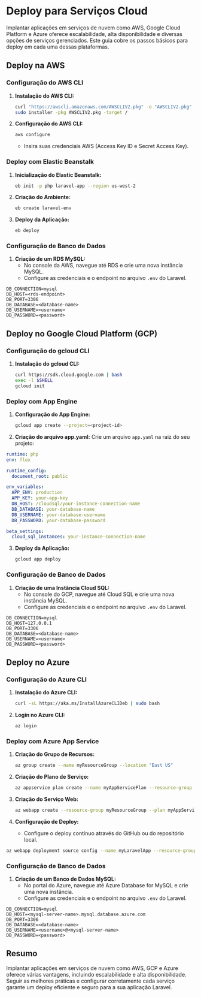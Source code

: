 # Deploy para Serviços Cloud

Implantar aplicações em serviços de nuvem como AWS, Google Cloud Platform e Azure oferece escalabilidade, alta disponibilidade e diversas opções de serviços gerenciados. Este guia cobre os passos básicos para deploy em cada uma dessas plataformas.

## Deploy na AWS

### Configuração do AWS CLI

1. **Instalação do AWS CLI:**
   ```bash
   curl "https://awscli.amazonaws.com/AWSCLIV2.pkg" -o "AWSCLIV2.pkg"
   sudo installer -pkg AWSCLIV2.pkg -target /
   ```

2. **Configuração do AWS CLI:**
   ```bash
   aws configure
   ```
   - Insira suas credenciais AWS (Access Key ID e Secret Access Key).

### Deploy com Elastic Beanstalk

1. **Inicialização do Elastic Beanstalk:**
   ```bash
   eb init -p php laravel-app --region us-west-2
   ```

2. **Criação do Ambiente:**
   ```bash
   eb create laravel-env
   ```

3. **Deploy da Aplicação:**
   ```bash
   eb deploy
   ```

### Configuração de Banco de Dados

1. **Criação de um RDS MySQL:**
   - No console da AWS, navegue até RDS e crie uma nova instância MySQL.
   - Configure as credenciais e o endpoint no arquivo `.env` do Laravel.

```dotenv
DB_CONNECTION=mysql
DB_HOST=<rds-endpoint>
DB_PORT=3306
DB_DATABASE=<database-name>
DB_USERNAME=<username>
DB_PASSWORD=<password>
```

## Deploy no Google Cloud Platform (GCP)

### Configuração do gcloud CLI

1. **Instalação do gcloud CLI:**
   ```bash
   curl https://sdk.cloud.google.com | bash
   exec -l $SHELL
   gcloud init
   ```

### Deploy com App Engine

1. **Configuração do App Engine:**
   ```bash
   gcloud app create --project=<project-id>
   ```

2. **Criação do arquivo app.yaml:**
   Crie um arquivo `app.yaml` na raiz do seu projeto:

```yaml
runtime: php
env: flex

runtime_config:
  document_root: public

env_variables:
  APP_ENV: production
  APP_KEY: your-app-key
  DB_HOST: /cloudsql/your-instance-connection-name
  DB_DATABASE: your-database-name
  DB_USERNAME: your-database-username
  DB_PASSWORD: your-database-password

beta_settings:
  cloud_sql_instances: your-instance-connection-name
```

3. **Deploy da Aplicação:**
   ```bash
   gcloud app deploy
   ```

### Configuração de Banco de Dados

1. **Criação de uma Instância Cloud SQL:**
   - No console do GCP, navegue até Cloud SQL e crie uma nova instância MySQL.
   - Configure as credenciais e o endpoint no arquivo `.env` do Laravel.

```dotenv
DB_CONNECTION=mysql
DB_HOST=127.0.0.1
DB_PORT=3306
DB_DATABASE=<database-name>
DB_USERNAME=<username>
DB_PASSWORD=<password>
```

## Deploy no Azure

### Configuração do Azure CLI

1. **Instalação do Azure CLI:**
   ```bash
   curl -sL https://aka.ms/InstallAzureCLIDeb | sudo bash
   ```

2. **Login no Azure CLI:**
   ```bash
   az login
   ```

### Deploy com Azure App Service

1. **Criação do Grupo de Recursos:**
   ```bash
   az group create --name myResourceGroup --location "East US"
   ```

2. **Criação do Plano de Serviço:**
   ```bash
   az appservice plan create --name myAppServicePlan --resource-group myResourceGroup --sku B1 --is-linux
   ```

3. **Criação do Serviço Web:**
   ```bash
   az webapp create --resource-group myResourceGroup --plan myAppServicePlan --name myLaravelApp --runtime "PHP|7.4"
   ```

4. **Configuração de Deploy:**
   - Configure o deploy contínuo através do GitHub ou do repositório local.

```bash
az webapp deployment source config --name myLaravelApp --resource-group myResourceGroup --repo-url <repository-url> --branch main --manual-integration
```

### Configuração de Banco de Dados

1. **Criação de um Banco de Dados MySQL:**
   - No portal do Azure, navegue até Azure Database for MySQL e crie uma nova instância.
   - Configure as credenciais e o endpoint no arquivo `.env` do Laravel.

```dotenv
DB_CONNECTION=mysql
DB_HOST=<mysql-server-name>.mysql.database.azure.com
DB_PORT=3306
DB_DATABASE=<database-name>
DB_USERNAME=<username>@<mysql-server-name>
DB_PASSWORD=<password>
```

## Resumo

Implantar aplicações em serviços de nuvem como AWS, GCP e Azure oferece várias vantagens, incluindo escalabilidade e alta disponibilidade. Seguir as melhores práticas e configurar corretamente cada serviço garante um deploy eficiente e seguro para a sua aplicação Laravel.
